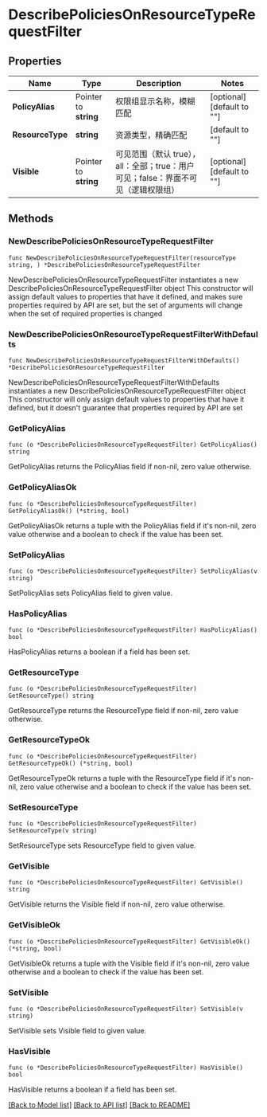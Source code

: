 # DescribePoliciesOnResourceTypeRequestFilter

## Properties

Name | Type | Description | Notes
------------ | ------------- | ------------- | -------------
**PolicyAlias** | Pointer to **string** | 权限组显示名称，模糊匹配 | [optional] [default to ""]
**ResourceType** | **string** | 资源类型，精确匹配 | [default to ""]
**Visible** | Pointer to **string** | 可见范围（默认 true），all：全部；true：用户可见；false：界面不可见（逻辑权限组） | [optional] [default to ""]

## Methods

### NewDescribePoliciesOnResourceTypeRequestFilter

`func NewDescribePoliciesOnResourceTypeRequestFilter(resourceType string, ) *DescribePoliciesOnResourceTypeRequestFilter`

NewDescribePoliciesOnResourceTypeRequestFilter instantiates a new DescribePoliciesOnResourceTypeRequestFilter object
This constructor will assign default values to properties that have it defined,
and makes sure properties required by API are set, but the set of arguments
will change when the set of required properties is changed

### NewDescribePoliciesOnResourceTypeRequestFilterWithDefaults

`func NewDescribePoliciesOnResourceTypeRequestFilterWithDefaults() *DescribePoliciesOnResourceTypeRequestFilter`

NewDescribePoliciesOnResourceTypeRequestFilterWithDefaults instantiates a new DescribePoliciesOnResourceTypeRequestFilter object
This constructor will only assign default values to properties that have it defined,
but it doesn't guarantee that properties required by API are set

### GetPolicyAlias

`func (o *DescribePoliciesOnResourceTypeRequestFilter) GetPolicyAlias() string`

GetPolicyAlias returns the PolicyAlias field if non-nil, zero value otherwise.

### GetPolicyAliasOk

`func (o *DescribePoliciesOnResourceTypeRequestFilter) GetPolicyAliasOk() (*string, bool)`

GetPolicyAliasOk returns a tuple with the PolicyAlias field if it's non-nil, zero value otherwise
and a boolean to check if the value has been set.

### SetPolicyAlias

`func (o *DescribePoliciesOnResourceTypeRequestFilter) SetPolicyAlias(v string)`

SetPolicyAlias sets PolicyAlias field to given value.

### HasPolicyAlias

`func (o *DescribePoliciesOnResourceTypeRequestFilter) HasPolicyAlias() bool`

HasPolicyAlias returns a boolean if a field has been set.

### GetResourceType

`func (o *DescribePoliciesOnResourceTypeRequestFilter) GetResourceType() string`

GetResourceType returns the ResourceType field if non-nil, zero value otherwise.

### GetResourceTypeOk

`func (o *DescribePoliciesOnResourceTypeRequestFilter) GetResourceTypeOk() (*string, bool)`

GetResourceTypeOk returns a tuple with the ResourceType field if it's non-nil, zero value otherwise
and a boolean to check if the value has been set.

### SetResourceType

`func (o *DescribePoliciesOnResourceTypeRequestFilter) SetResourceType(v string)`

SetResourceType sets ResourceType field to given value.


### GetVisible

`func (o *DescribePoliciesOnResourceTypeRequestFilter) GetVisible() string`

GetVisible returns the Visible field if non-nil, zero value otherwise.

### GetVisibleOk

`func (o *DescribePoliciesOnResourceTypeRequestFilter) GetVisibleOk() (*string, bool)`

GetVisibleOk returns a tuple with the Visible field if it's non-nil, zero value otherwise
and a boolean to check if the value has been set.

### SetVisible

`func (o *DescribePoliciesOnResourceTypeRequestFilter) SetVisible(v string)`

SetVisible sets Visible field to given value.

### HasVisible

`func (o *DescribePoliciesOnResourceTypeRequestFilter) HasVisible() bool`

HasVisible returns a boolean if a field has been set.


[[Back to Model list]](../README.md#documentation-for-models) [[Back to API list]](../README.md#documentation-for-api-endpoints) [[Back to README]](../README.md)


